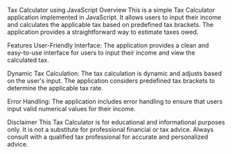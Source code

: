 Tax Calculator using JavaScript
Overview
This is a simple Tax Calculator application implemented in JavaScript. It allows users to input their income and calculates the applicable tax based on predefined tax brackets. The application provides a straightforward way to estimate taxes owed.

Features
User-Friendly Interface: The application provides a clean and easy-to-use interface for users to input their income and view the calculated tax.

Dynamic Tax Calculation: The tax calculation is dynamic and adjusts based on the user's input. The application considers predefined tax brackets to determine the applicable tax rate.

Error Handling: The application includes error handling to ensure that users input valid numerical values for their income.

Disclaimer
This Tax Calculator is for educational and informational purposes only. It is not a substitute for professional financial or tax advice. Always consult with a qualified tax professional for accurate and personalized advice.
